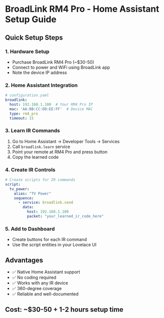 # BroadLink RM4 Pro - Home Assistant Setup Guide

## Quick Setup Steps

### 1. Hardware Setup
- Purchase BroadLink RM4 Pro (~$30-50)
- Connect to power and WiFi using BroadLink app
- Note the device IP address

### 2. Home Assistant Integration
```yaml
# configuration.yaml
broadlink:
  host: 192.168.1.100  # Your RM4 Pro IP
  mac: 'AA:BB:CC:DD:EE:FF'  # Device MAC
  type: rm4_pro
  timeout: 15
```

### 3. Learn IR Commands
1. Go to Home Assistant → Developer Tools → Services
2. Call `broadlink.learn` service
3. Point your remote at RM4 Pro and press button
4. Copy the learned code

### 4. Create IR Controls
```yaml
# Create scripts for IR commands
script:
  tv_power:
    alias: "TV Power"
    sequence:
      - service: broadlink.send
        data:
          host: 192.168.1.100
          packet: "your_learned_ir_code_here"
```

### 5. Add to Dashboard
- Create buttons for each IR command
- Use the script entities in your Lovelace UI

## Advantages
- ✅ Native Home Assistant support
- ✅ No coding required
- ✅ Works with any IR device
- ✅ 360-degree coverage
- ✅ Reliable and well-documented

## Cost: ~$30-50 + 1-2 hours setup time
